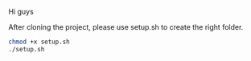 Hi guys

After cloning the project, please use setup.sh to create the right folder.   
```bash
chmod +x setup.sh
./setup.sh
```

